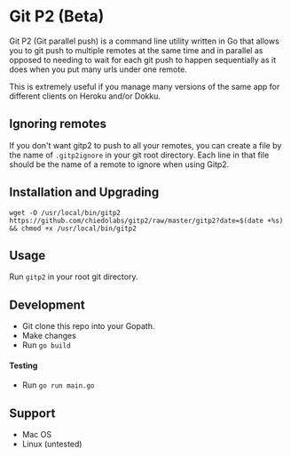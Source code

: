 # Git P2 (Beta)

Git P2 (Git parallel push) is a command line utility written in Go that allows you to git push to multiple remotes at the same time and in parallel as opposed to needing to wait for each git push to happen sequentially as it does when you put many urls under one remote.

This is extremely useful if you manage many versions of the same app for different clients on Heroku and/or Dokku.

## Ignoring remotes
If you don't want gitp2 to push to all your remotes, you can create a file by the name of `.gitp2ignore` in your git root directory. Each line in that file should be the name of a remote to ignore when using Gitp2.

## Installation and Upgrading

`wget -O /usr/local/bin/gitp2 https://github.com/chiedolabs/gitp2/raw/master/gitp2?date=$(date +%s) && chmod +x /usr/local/bin/gitp2
`

## Usage
Run `gitp2` in your root git directory.

## Development

- Git clone this repo into your Gopath.
- Make changes
- Run `go build`

#### Testing

- Run `go run main.go`

## Support

- Mac OS
- Linux (untested)
